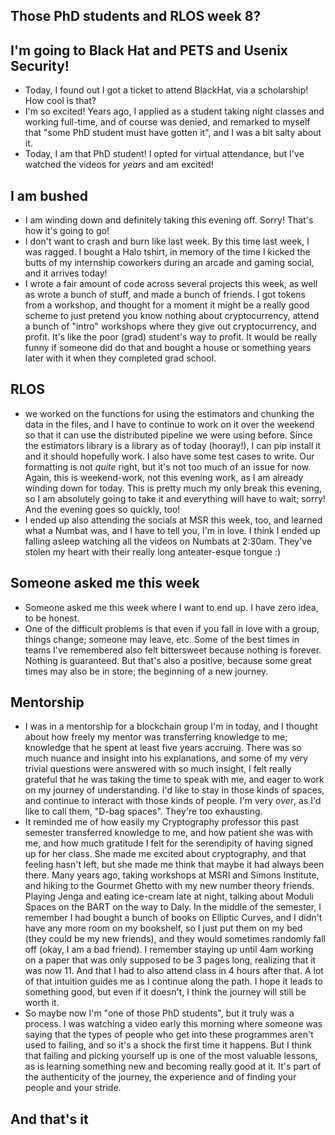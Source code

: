 ## Those PhD students and RLOS week 8?

## I'm going to Black Hat and PETS and Usenix Security!
- Today, I found out I got a ticket to attend BlackHat, via a scholarship! How cool is that? 
- I'm so excited! Years ago, I applied as a student taking night classes and working full-time, 
and of course was denied, and remarked to myself that "some PhD student must have gotten it", and I
was a bit salty about it.
- Today, I am that PhD student! I opted for virtual attendance, but I've watched the videos for *years* and am excited!

## I am bushed
- I am winding down and definitely taking this evening off. Sorry! That's how it's going to go!
- I don't want to crash and burn like last week. By this time last week, I was ragged. I bought a Halo tshirt,
in memory of the time I kicked the butts of my internship coworkers during an arcade and gaming social, and it arrives today!
- I wrote a fair amount of code across several projects this week, as well as wrote a bunch of stuff, and made a bunch of friends. 
I got tokens from a workshop, and thought for a moment it might be a really good scheme to just pretend you know nothing about cryptocurrency,
attend a bunch of "intro" workshops where they give out cryptocurrency, and profit. It's like the poor (grad) student's way to profit. 
It would be really funny if someone did do that and bought a house or something years later with it when they completed grad school.

## RLOS
- we worked on the functions for using the estimators and chunking the data in the files, and I have to continue to work on it over the weekend
so that it can use the distributed pipeline we were using before. Since the estimators library is a library as of today (hooray!), I can pip install
it and it should hopefully work. I also have some test cases to write. Our formatting is not *quite* right, but it's not too much of an issue for now.
Again, this is weekend-work, not this evening work, as I am already winding down for today. This is pretty much my only break this evening, so I am
absolutely going to take it and everything will have to wait; sorry! And the evening goes so quickly, too!
- I ended up also attending the socials at MSR this week, too, and learned what a Numbat was, and I have to tell you, I'm in love. I think I ended up
falling asleep watching all the videos on Numbats at 2:30am. They've stolen my heart with their really long anteater-esque tongue :)

## Someone asked me this week
- Someone asked me this week where I want to end up. I have zero idea, to be honest. 
- One of the difficult problems is that even if you fall in love with a group, things change; someone may leave, etc. Some of the best times in teams
I've remembered also felt bittersweet because nothing is forever. Nothing is guaranteed. But that's also a positive, because some great times may also 
be in store; the beginning of a new journey. 

## Mentorship
- I was in a mentorship for a blockchain group I'm in today, and I thought about how freely my mentor was transferring knowledge to me; knowledge that he spent
at least five years accruing. There was so much nuance and insight into his explanations, and some of my very trivial questions were answered with so much insight,
I felt really grateful that he was taking the time to speak with me, and eager to work on my journey of understanding. I'd like to stay in those kinds of spaces,
and continue to interact with those kinds of people. I'm very *over*, as I'd like to call them, "D-bag spaces". They're too exhausting.
- It reminded me of how easily my Cryptography professor this past semester transferred knowledge to me, and how patient she was with me, and how much gratitude
I felt for the serendipity of having signed up for her class. She made me excited about cryptography, and that feeling hasn't left, but she made me think that maybe 
it had always been there. Many years ago, taking workshops at MSRI and Simons Institute, and hiking to the Gourmet Ghetto with my new number theory
friends. Playing Jenga and eating ice-cream late at night, talking about Moduli Spaces on the BART on the way to Daly. In the middle of the semester,
I remember I had bought a bunch of books on Elliptic Curves, and I didn't have any more room on my bookshelf, so I just put them on my bed (they could
be my new friends), and they would sometimes randomly fall off (okay, I am a bad friend). 
I remember staying up until 4am working on a paper that was only supposed to be 3 pages long, realizing that it was now 11. And that I had
to also attend class in 4 hours after that. A lot of that intuition guides me as I continue along the path. I hope it leads to something good, but even if it
doesn't, I think the journey will still be worth it.
- So maybe now I'm "one of those PhD students", but it truly was a process. I was watching a video early this morning where someone was saying that the types
of people who get into these programmes aren't used to failing, and so it's a shock the first time it happens. But I think that failing and picking yourself
up is one of the most valuable lessons, as is learning something new and becoming really good at it. It's part of the authenticity of the journey, the experience
and of finding your people and your stride. 

## And that's it


